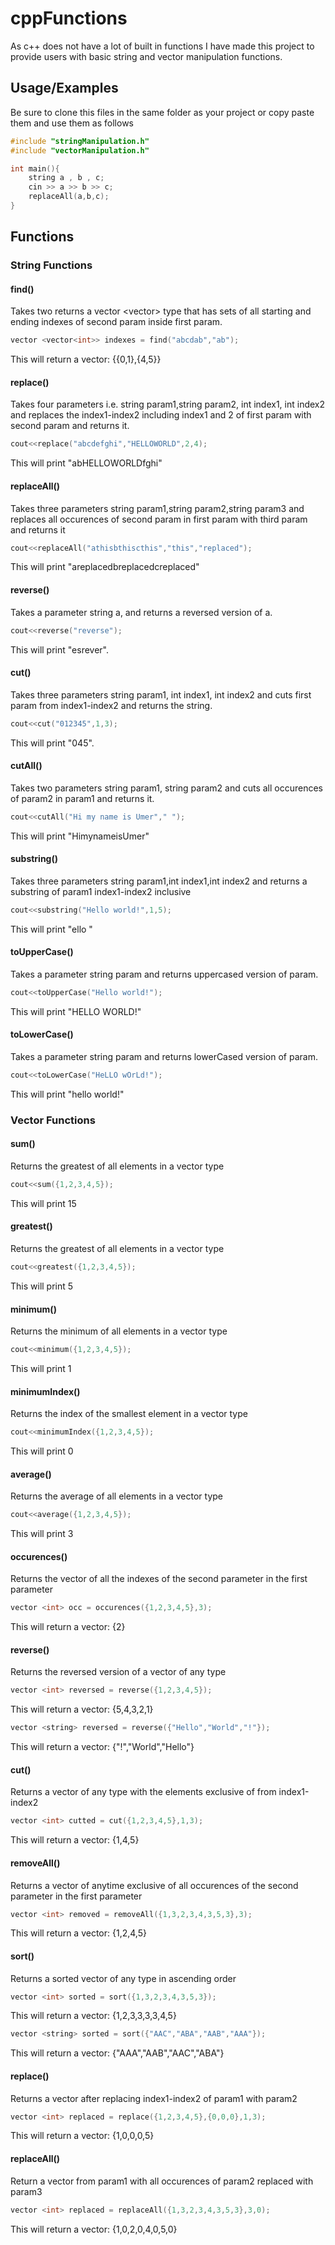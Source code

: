 # cppFunctions

As c++ does not have a lot of built in functions
I have made this project to provide users with basic string and vector manipulation functions.

## Usage/Examples

Be sure to clone this files in the same folder as your project or copy paste them and use them as follows

```c++
#include "stringManipulation.h"
#include "vectorManipulation.h"

int main(){
    string a , b , c;
    cin >> a >> b >> c;
    replaceAll(a,b,c);
}
```

## Functions

### String Functions

#### find()

Takes two returns a vector <vector<int>> type that has sets of all starting and ending indexes of second param inside first param.

```c++
vector <vector<int>> indexes = find("abcdab","ab");
```

This will return a vector: {{0,1},{4,5}}

#### replace()

Takes four parameters i.e. string param1,string param2, int index1, int index2 and replaces the index1-index2 including index1 and 2 of first param with second param and returns it.

```c++
cout<<replace("abcdefghi","HELLOWORLD",2,4);
```

This will print "abHELLOWORLDfghi"

#### replaceAll()

Takes three parameters string param1,string param2,string param3 and replaces all occurences of second param in first param with third param and returns it

```c++
cout<<replaceAll("athisbthiscthis","this","replaced");
```

This will print "areplacedbreplacedcreplaced"

#### reverse()

Takes a parameter string a, and returns a reversed version of a.

```c++
cout<<reverse("reverse");
```

This will print "esrever".

#### cut()

Takes three parameters string param1, int index1, int index2 and cuts first param from index1-index2 and returns the string.

```c++
cout<<cut("012345",1,3);
```

This will print "045".

#### cutAll()

Takes two parameters string param1, string param2 and cuts all occurences of param2 in param1 and returns it.

```c++
cout<<cutAll("Hi my name is Umer"," ");
```

This will print "HimynameisUmer"

#### substring()

Takes three parameters string param1,int index1,int index2 and returns a substring of param1 index1-index2 inclusive

```c++
cout<<substring("Hello world!",1,5);
```

This will print "ello "

#### toUpperCase()

Takes a parameter string param and returns uppercased version of param.

```c++
cout<<toUpperCase("Hello world!");
```

This will print "HELLO WORLD!"

#### toLowerCase()

Takes a parameter string param and returns lowerCased version of param.

```c++
cout<<toLowerCase("HeLLO wOrLd!");
```

This will print "hello world!"

### Vector Functions

#### sum()

Returns the greatest of all elements in a vector <int> type

```c++
cout<<sum({1,2,3,4,5});
```

This will print 15

#### greatest()

Returns the greatest of all elements in a vector <int> type

```c++
cout<<greatest({1,2,3,4,5});
```

This will print 5

#### minimum()

Returns the minimum of all elements in a vector <int> type

```c++
cout<<minimum({1,2,3,4,5});
```

This will print 1

#### minimumIndex()

Returns the index of the smallest element in a vector <int> type

```c++
cout<<minimumIndex({1,2,3,4,5});
```

This will print 0

#### average()

Returns the average of all elements in a vector <int> type

```c++
cout<<average({1,2,3,4,5});
```

This will print 3

#### occurences()

Returns the vector <int> of all the indexes of the second parameter in the first parameter

```c++
vector <int> occ = occurences({1,2,3,4,5},3);
```

This will return a vector: {2}

#### reverse()

Returns the reversed version of a vector of any type

```c++
vector <int> reversed = reverse({1,2,3,4,5});
```

This will return a vector: {5,4,3,2,1}

```c++
vector <string> reversed = reverse({"Hello","World","!"});
```

This will return a vector: {"!","World","Hello"}

#### cut()

Returns a vector of any type with the elements exclusive of from index1-index2

```c++
vector <int> cutted = cut({1,2,3,4,5},1,3);
```

This will return a vector: {1,4,5}

#### removeAll()

Returns a vector of anytime exclusive of all occurences of the second parameter in the first parameter

```c++
vector <int> removed = removeAll({1,3,2,3,4,3,5,3},3);
```

This will return a vector: {1,2,4,5}

#### sort()

Returns a sorted vector of any type in ascending order

```c++
vector <int> sorted = sort({1,3,2,3,4,3,5,3});
```

This will return a vector: {1,2,3,3,3,3,4,5}

```c++
vector <string> sorted = sort({"AAC","ABA","AAB","AAA"});
```

This will return a vector: {"AAA","AAB","AAC","ABA"}

#### replace()

Returns a vector after replacing index1-index2 of param1 with param2

```c++
vector <int> replaced = replace({1,2,3,4,5},{0,0,0},1,3);
```

This will return a vector: {1,0,0,0,5}

#### replaceAll()

Return a vector from param1 with all occurences of param2 replaced with param3

```c++
vector <int> replaced = replaceAll({1,3,2,3,4,3,5,3},3,0);
```

This will return a vector: {1,0,2,0,4,0,5,0}
